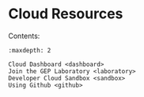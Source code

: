 # Cloud Resources

Contents:

```{toctree}
:maxdepth: 2

Cloud Dashboard <dashboard>
Join the GEP Laboratory <laboratory>
Developer Cloud Sandbox <sandbox>
Using Github <github>
```
